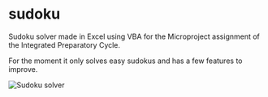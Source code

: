 # sudoku
Sudoku solver made in Excel using VBA for the Microproject assignment of the Integrated Preparatory Cycle.

For the moment it only solves easy sudokus and has a few features to improve.


![Sudoku solver](http://i.imgur.com/STTqV2X.png)
